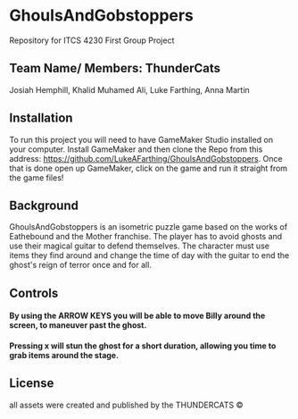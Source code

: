 # GhoulsAndGobstoppers
Repository for ITCS 4230 First Group Project
## Team Name/ Members: ThunderCats
Josiah Hemphill, Khalid Muhamed Ali, Luke Farthing, Anna Martin
## Installation
To run this project you will need to have GameMaker Studio installed on your computer. Install GameMaker and then clone the Repo from this address: https://github.com/LukeAFarthing/GhoulsAndGobstoppers. Once that is done open up GameMaker, click on the game and run it straight from the game files!
## Background
GhoulsAndGobstoppers is an isometric puzzle game based on the works of Eathebound and the Mother franchise. The player has to avoid ghosts and use their magical guitar to defend themselves. The character must use items they find around and change the time of day with the guitar to end the ghost's reign of terror once and for all.
## Controls
#### By using the ARROW KEYS you will be able to move Billy around the screen, to maneuver past the ghost.
#### Pressing x will stun the ghost for a short duration, allowing you time to grab items around the stage.
## License 
all assets were created and published by the THUNDERCATS &copy;




